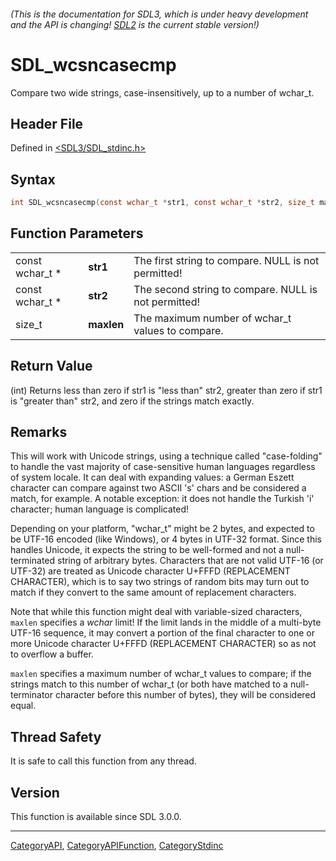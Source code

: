 ###### (This is the documentation for SDL3, which is under heavy development and the API is changing! [SDL2](https://wiki.libsdl.org/SDL2/) is the current stable version!)
# SDL_wcsncasecmp

Compare two wide strings, case-insensitively, up to a number of wchar_t.

## Header File

Defined in [<SDL3/SDL_stdinc.h>](https://github.com/libsdl-org/SDL/blob/main/include/SDL3/SDL_stdinc.h)

## Syntax

```c
int SDL_wcsncasecmp(const wchar_t *str1, const wchar_t *str2, size_t maxlen);
```

## Function Parameters

|                 |            |                                                      |
| --------------- | ---------- | ---------------------------------------------------- |
| const wchar_t * | **str1**   | The first string to compare. NULL is not permitted!  |
| const wchar_t * | **str2**   | The second string to compare. NULL is not permitted! |
| size_t          | **maxlen** | The maximum number of wchar_t values to compare.     |

## Return Value

(int) Returns less than zero if str1 is "less than" str2, greater than zero
if str1 is "greater than" str2, and zero if the strings match exactly.

## Remarks

This will work with Unicode strings, using a technique called
"case-folding" to handle the vast majority of case-sensitive human
languages regardless of system locale. It can deal with expanding values: a
German Eszett character can compare against two ASCII 's' chars and be
considered a match, for example. A notable exception: it does not handle
the Turkish 'i' character; human language is complicated!

Depending on your platform, "wchar_t" might be 2 bytes, and expected to be
UTF-16 encoded (like Windows), or 4 bytes in UTF-32 format. Since this
handles Unicode, it expects the string to be well-formed and not a
null-terminated string of arbitrary bytes. Characters that are not valid
UTF-16 (or UTF-32) are treated as Unicode character U+FFFD (REPLACEMENT
CHARACTER), which is to say two strings of random bits may turn out to
match if they convert to the same amount of replacement characters.

Note that while this function might deal with variable-sized characters,
`maxlen` specifies a _wchar_ limit! If the limit lands in the middle of a
multi-byte UTF-16 sequence, it may convert a portion of the final character
to one or more Unicode character U+FFFD (REPLACEMENT CHARACTER) so as not
to overflow a buffer.

`maxlen` specifies a maximum number of wchar_t values to compare; if the
strings match to this number of wchar_t (or both have matched to a
null-terminator character before this number of bytes), they will be
considered equal.

## Thread Safety

It is safe to call this function from any thread.

## Version

This function is available since SDL 3.0.0.

----
[CategoryAPI](CategoryAPI), [CategoryAPIFunction](CategoryAPIFunction), [CategoryStdinc](CategoryStdinc)

